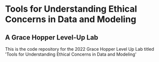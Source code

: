# Tools for Understanding Ethical Concerns in Data and Modeling
## A Grace Hopper Level-Up Lab
This is the code repository for the 2022 Grace Hopper Level Up Lab titled 'Tools for Understanding Ethical Concerns in Data and Modeling'
